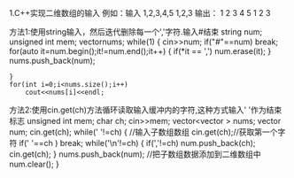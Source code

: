 1.C++实现二维数组的输入
例如：输入
1,2,3,4,5
1,2,3
输出：
1 2 3 4 5
1 2 3

方法1:使用string输入，然后迭代删除每一个','字符.输入#结束
    string num;
    unsigned int mem;
    vector<string>nums;
    while(1)
    {
        cin>>num;
        if("#"==num)
            break;
        for(auto it=num.begin();it!=num.end();it++)
        {
            if(*it == ',')
                num.erase(it);
        }
        nums.push_back(num);

    }
    for(int i=0;i<nums.size();i++)
        cout<<nums[i]<<endl;
方法2:使用cin.get(ch)方法循环读取输入缓冲内的字符,这种方式输入' '作为结束标志
        unsigned int mem;
        char ch;
        cin>>mem;
        vector<vector<char> > nums;
        vector<char> num;
        cin.get(ch);
        while(' '!=ch)
        {
            //输入子数组数组
            cin.get(ch);//获取第一个字符
            if(' '==ch )
                break;
            while('\n'!=ch)
            {
                if(','!=ch)
                    num.push_back(ch);
                cin.get(ch);
            }
            nums.push_back(num); //把子数组数据添加到二维数组中
            num.clear();
        }



